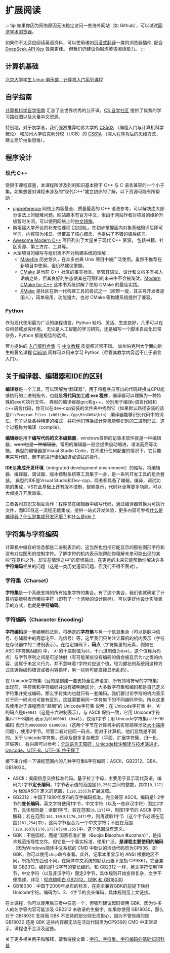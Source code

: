 # 扩展阅读

::: tip
如果你因为网络原因无法稳定访问一些海外网站（如 Github），可以试试[同济学术浏览器](https://nic.tongji.edu.cn/tjxsllq/list.htm)。

如果你不太适应阅读英语资料，可以使用诸如[沉浸式翻译](https://immersivetranslate.com/zh-Hans/)一类的浏览器插件,
配合 [DeepSeek API Key](https://immersivetranslate.com/zh-Hans/docs/services/deepseek/) 效果更佳。
但我们仍建议你锻炼英语阅读能力。
:::

## 计算机基础

[北京大学学生 Linux 俱乐部：计算机入门系列课程](https://missing.lcpu.dev/)

## 自学指南

[计算机科学自学指南](https://csdiy.wiki/) 汇总了全世界优秀的公开课，[CS 自学社区](https://www.learncs.site/) 提供了优秀的学习路线图以及大量中文资源。

特别地，对于初学者，我们强烈推荐哈佛大学的 [CS50X](https://cs50.harvard.edu/x/2023/) （编程入门与计算机科学概论） 和加州大学伯克利分校（UCB）的 [CS61A](https://cs61a.org/) （深入程序背后的思维方式，建立高阶抽象思维）。

## 程序设计

### 现代 C++

受限于课程容量，本课程所涉及到的知识基本限于 C++ 与 C 语言兼容的一个小子集。如果想要对课程未涉及的“现代C++”建立初步的了解，以下资源可能有所帮助：

+ [cppreference](https://en.cppreference.com/) 网络上内容最全、质量最高的 C++ 语法参考，可以解决绝大部分语法上的疑难问题。网站原本有官方中文，但由于网站作者对项目的维护升级暂时关闭，可以使用网络上的[中文镜像](https://cppreference.cn/w/)。
+ 斯坦福大学开设的补充性课程 [CS106L](https://web.stanford.edu/class/cs106l/)，在初步掌握面向对象基础知识后即可学习，内容较为浅显，但覆盖了核心概念，也提供了不错的课后练习。
+ [Awesome Modern C++](https://github.com/rigtorp/awesome-modern-cpp) 项目列出了大量关于现代 C++ 资源，
包括书籍、社区资源、第三方库、工具等。
+ 大型项目的编写与组织离不开对构建系统的理解：
  + [Makefile](https://www.gnu.org/software/make/manual/make.html) 历史悠久，在众多古典 Unix 项目中被广泛使用。虽然不推荐在新项目中使用，但仍然建议掌握。
  + [CMake](https://cmake.org/) 是当前 C++ 社区的事实标准。尽管其语法、设计和文档多有被人诟病之处，但其良好的生态使其在可预料的未来中不会被淘汰。[Modern CMake for C++](/Modern-CMake-for-C++.pdf) 这本书系统讲解了使用 CMake 的最佳实践。
  + [XMake](https://xmake.io/) 是社区在新一代构建工具的尝试之一（顺带一提，其主导开发者是国人），简单易用，功能强大，也对 CMake 等构建系统提供了兼容。


### Python

作为现代使用最为广泛的编程语言，Python 轻巧、灵活、生态良好，几乎可以在任何领域发挥作用。
无论是人工智能的学习研究，还是编写一个脚本自动化日常杂务，Python 都是极佳的选择。

官方提供的 [入门资料合集](https://wiki.python.org/moin/BeginnersGuide/NonProgrammersChinese) 与 [中文教程](https://docs.python.org/zh-cn/3/tutorial/index.html) 质量都非常不错。
加州伯克利大学面向新生的著名课程 [CS61A](https://cs61a.org/) 同样可以用来学习 Python（尽管其教学内容远不止于语言入门）。

## 关于编译器、编辑器和IDE的区别

**编译器**是一个工具，可以理解为“翻译器”，用于将程序员写出的代码转换成CPU能够执行的二进制指令，也就是**将代码加工成 exe 程序**，编译器可以理解为一种特殊的exe可执行文件。
典型的编译器是gcc和g++，分别用于编译c语言代码和c++语言代码，你可以在dev-cpp安装的文件夹中找到它（如果默认路径安装的话是`C:\Program Files (x86)\Dev-Cpp\MinGW64\bin`）
编译器能够识别代码中的词汇、句子以及各种特定的格式，并将他们转换成计算机能够识别的二进制形式，这个过程称为编译（compile）。

**编辑器**是用于**编写代码的文本编辑器**，windows自带的记事本软件就是一种编辑器，~~word也是一种编辑器~~，常用的编辑器一般会提供自动缩进，语法高亮等功能。
典型的编辑器是Visual Studio Code，在不进行任何配置的情况下，它只能用来写代码，而不能进行诸如编译或调试的操作。

**IDE**是**集成开发环境**（integrated development environment）的缩写，将编辑器、编译器、调试器、版本控制系统等工具集于一身，是一系列开发工具的组合套装。
典型的IDE是Visual Studio和Dev-cpp，两者都具备了编辑，编译，调试功能的集成，VS在此基础上还有版本控制，智能提示，代码补全等更多功能。可以大幅提升开发效率。

三者各司其职又相互协作：程序员在编辑器中编写代码，通过编译器转换为可执行文件，而IDE将这一流程无缝集成，提供一站式开发体验，更多内容可参考[什么是编译器？什么是集成开发环境？](https://zhuanlan.zhihu.com/p/87082118)和[什么是ide？](https://www.codecademy.com/article/what-is-ide)

## 字符集与字符编码

计算机中储存的信息都是二进制表示的，这当然也包括它能显示的那些图形字符和没有对应图形的控制字符。了解字符的机内表示能帮助你理解未来可能出现的某些“在意料之外，却又在情理之中”的奇怪输出，在更远的未来它能帮助你解决许多**字符编码**相关的问题（这是一类历史遗留问题，但我们不得不面对）。

### 字符集（Charset）

**字符集**是一个系统支持的所有抽象字符的集合。有了这个集合，我们也就确定了计算机要能够表示哪些字符（即有了一个清晰的设计目标），可以更好地设计实际表示的方式，也就是**字符编码**。

### 字符编码（Character Encoding）

**字符编码**是一套编解码法则，将确定的**字符集**与另一个信息集合（可以是脉冲信号、存储器中的高低电平、光信号）等，这里我们只关注计算机的机内表示（字符在存储器中的二进制表示）。在给定编码下，**码点**（字符集里的元素，例如在 ASCII字符集&编码 中，`'A'`的十进制值为`65`，十六进制值为`0x41`，这个值称为码点）与字节序列之间是可逆映射（有可能某些没有编码的值会被显示为`?`之类的内容，这属于未定义行为，并不意味着`?`字符对应这个值，较为健壮的系统用这种方式告诉你编码错误或者内容损坏，另一些则可能直接显示乱码）。

在 Unicode字符集（目的是创建一套支持全世界语言、所有领域符号的字符集）出现前，字符集和字符编码并没有被明确区分，大多数字符集和编码都是自己定义字符集并完成编码，那么字符集内也就只有一套编码。我们要讨论字符的机内表示对于同一码点也可能有区别，这就需要用同一字符集下的不同编码举例，所以这里先使用对于课程而言“超纲”的 Unicode字符集 说明：在 Unicode字符集 中，'A' 的码点是`U+0041`（这是十六进制表示），与 ASCII 保持一致，它用 Unicode字符集/UTF-8编码 表示为`01000001`（`0x41`），仅用1字节；用 Unicode字符集/UTF-16 编码 表示为`00000000 01000001`（这两个字节在计算机中的实际顺序涉及[大小端序](https://zhuanlan.zhihu.com/p/352145413)问题），使用2字节。尽管二者对应同一码点，但对于计算机，他们显然是不同的。关于 Unicode字符集，还涉及很多复杂概念（平面、扩展字符簇、归一化、区域等），有兴趣可以参考：[全球语言无障碍：Unicode标注解读与技术演进史](https://mp.weixin.qq.com/s?__biz=MzA4MjUzODQyNw==&mid=2247488606&idx=1&sn=b5e0006595730e35180eab6afb499cae&chksm=9e0b262e29b041fa72b2e29dfe5fe647f85c1ed7c8ae089ca6a63efe7664e6bd96eed84a809f#rd)、[Unicode、UTF-8、UTF-16 终于懂了](https://zhuanlan.zhihu.com/p/427488961)

接下来介绍一下课程范围内的几种字符集&字符编码：ASCII、GB2312、GBK、GB18030。
  - ASCII：美国信息交换标准代码。基于拉丁字母，主要用于显示现代英语。编码为1字节**定长编码**，1字节表示值的范围是`[0,256)`之间的整数，其中`[0,127]`为 标准ASCII 定义的范围，`[128,255]`为扩展区域。
  - GB2312：中国于1980年发布的汉字编码标准。完全兼容 ASCII。编码是1-2字节的**变长编码**，英文字符使用1字节，中文字符（以及一些非汉字符）固定2字节，具体规则是：读取1字节，若在范围`[0,127]`中，则按1字节的 ASCII 字符解释；若在范围`[161,169]U[176,247]`中，则再读取1字节（这个字节必须在范围`[161,254]`中），这两字节组合为一个中文字符；不应在范围`[128,160]U[170,175]U[248,255]`中，这个范围没有定义。
  - GBK：不是国标，而是“国家标准扩展（**G**uojia **B**iaozhun **K**uozhan）”，是技术规范指导性文件。但它是一个事实标准，使用广泛，**是课程主要使用的编码**（因为Windows简体中文系统的 CMD 中默认的活动代码页为CP936，即 GBK，你可以使用`chcp`命令查看。此外，记事本里显示的 ANSI 根据地区不同，所指的东西也不同，在简体中文系统的默认设置下是指 CP936）。完全兼容 GB2312。编码是1-2字节的变长编码，和 GB2312 一样，英文字符使用1字节，中文字符（以及非汉字符）固定2字节，具体规则开始变得复杂，文字不便描述，详见：[彻底搞明白 GB2312、GBK 和 GB18030](https://zhuanlan.zhihu.com/p/453675608)
  - GB18030：中国于2000年发布的标准，在完全兼容GBK的前提下映射Unicode字符。编码为1、2、4字节的变长编码，具体规则见上文链接。

在本课程，你可以使用后三者中任意一个，但强烈建议起码使用 GBK，因为许多人的名字等内容可能涉及 GB2312 未收录的生僻字。如果你使用 GB18030，那么对于 GB18030 支持而 GBK 不支持的部分则无须担心，因为不管你用的是 GB18030 还是 GBK 这些内容都无法在活动代码页为CP936的 CMD 中正常显示，课程也不会涉及这些。

关于更多相关例子和解释，请看链接文章：[字符、字符集、字符编码的基础知识科普](https://zhuanlan.zhihu.com/p/260192496)

